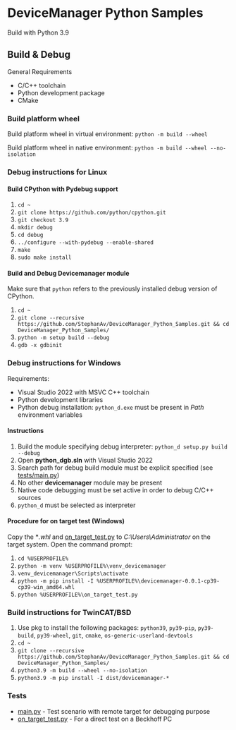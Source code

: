 # DeviceManager Python Samples

Build with Python 3.9

## Build & Debug

General Requirements

- C/C++ toolchain
- Python development package
- CMake

### Build platform wheel

Build platform wheel in virtual environment:
`python -m build --wheel`

Build platform wheel in native environment:
`python -m build --wheel --no-isolation`


### Debug instructions for Linux

#### Build CPython with Pydebug support

1. `cd ~`
2. `git clone https://github.com/python/cpython.git`
3. `git checkout 3.9`
4. `mkdir debug`
5. `cd debug`
6. `../configure --with-pydebug --enable-shared`
7. `make`
8. `sudo make install`

#### Build and Debug Devicemanager module

Make sure that `python` refers to the previously installed debug version of CPython.

1. `cd ~`
2. `git clone --recursive https://github.com/StephanAv/DeviceManager_Python_Samples.git && cd DeviceManager_Python_Samples/`
3. `python -m setup build --debug`
4. `gdb -x gdbinit`

### Debug instructions for Windows

Requirements:
- Visual Studio 2022 with MSVC C++ toolchain
- Python development libraries 
- Python debug installation: `python_d.exe` must be present in *Path* environment variables

#### Instructions

1. Build the module specifying debug interpreter: `python_d setup.py build --debug`
2. Open **python_dgb.sln** with Visual Studio 2022
3. Search path for debug build module must be explicit specified (see [tests/main.py](/tests/main.py))
4. No other **devicemanager** module may be present
5. Native code debugging must be set active in order to debug C/C++ sources
6. `python_d` must be selected as interpreter

#### Procedure for on target test (Windows)
 
Copy the **.whl* and [on_target_test.py](/tests/on_target_test.py) to *C:\Users\Administrator* on the target system.
Open the command prompt:

1. `cd %USERPROFILE%`
2. `python -m venv %USERPROFILE%\venv_devicemanager`
3. `venv_devicemanager\Scripts\activate`
4. `python -m pip install -I %USERPROFILE%\devicemanager-0.0.1-cp39-cp39-win_amd64.whl`
5. `python %USERPROFILE%\on_target_test.py`

### Build instructions for TwinCAT/BSD

1. Use pkg to install the following packages: `python39`, `py39-pip`, `py39-build`, `py39-wheel`, `git`, `cmake`, `os-generic-userland-devtools`
2. `cd ~`
3. `git clone --recursive https://github.com/StephanAv/DeviceManager_Python_Samples.git && cd DeviceManager_Python_Samples/`
4. `python3.9 -m build --wheel --no-isolation`
5. `python3.9 -m pip install -I dist/devicemanager-*`

### Tests

- [main.py](/tests/main.py) - Test scenario with remote target for debugging purpose
- [on_target_test.py](/tests/on_target_test.py) - For a direct test on a Beckhoff PC
